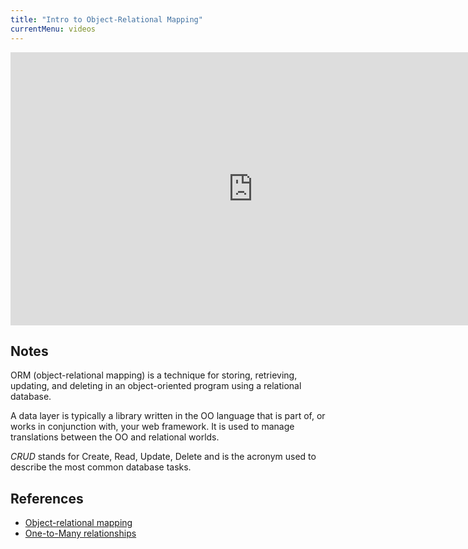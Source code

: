```yaml
---
title: "Intro to Object-Relational Mapping"
currentMenu: videos
---
```


<div class="youtube-wrapper"><iframe width="776" height="437" src="https://www.youtube-nocookie.com/embed/dHQ-I7kr_SY?rel=0" frameborder="0" allowfullscreen></iframe></div>

## Notes

ORM (object-relational mapping) is a technique for storing, retrieving, updating, and deleting in an object-oriented program using a relational database.

A data layer is typically a library written in the OO language that is part of, or works in conjunction with, your web framework. It is used to manage translations between the OO and relational worlds.

*CRUD* stands for Create, Read, Update, Delete and is the acronym used to describe the most common database tasks.

## References

- [Object-relational mapping](https://en.wikipedia.org/wiki/Object-relational_mapping)
- [One-to-Many relationships](http://www.databaseprimer.com/pages/relationship_1tox/)

